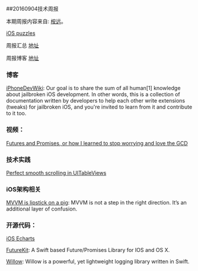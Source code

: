 
##20160904技术周报

本期周报内容来自: [桉远](https://github.com/AnYuan)。

[iOS puzzles](https://github.com/BaiduHiDeviOS/iOS-puzzles)

周报汇总 [地址](https://github.com/BaiduHiDeviOS/iOS-Tech-Weekly)

周报博客 [地址](http://baiduhidevios.github.io/)


### 博客

[iPhoneDevWiki](http://iphonedevwiki.net/index.php/Main_Page): Our goal is to share the sum of all human[1] knowledge about jailbroken iOS development. In other words, this is a collection of documentation written by developers to help each other write extensions (tweaks) for jailbroken iOS, and you're invited to learn from it and contribute to it too.


### 视频：

[Futures and Promises, or how I learned to stop worrying and love the GCD](https://realm.io/news/altconf-michael-gray-futures-promises-gcd/)



### 技术实践

[Perfect smooth scrolling in UITableViews](https://medium.com/ios-os-x-development/perfect-smooth-scrolling-in-uitableviews-fd609d5275a5#.bea54yg1r)


### iOS架构相关

[MVVM is lipstick on a pig](https://sharpfivesoftware.com/2016/07/20/mvvm-is-lipstick-on-a-pig/): MVVM is not a step in the right direction. It’s an additional layer of confusion.



### 开源代码：

[iOS Echarts](https://github.com/Pluto-Y/iOS-Echarts)

[FutureKit](https://github.com/FutureKit/FutureKit): A Swift based Future/Promises Library for IOS and OS X.

[Willow](https://github.com/Nike-Inc/Willow): Willow is a powerful, yet lightweight logging library written in Swift.
